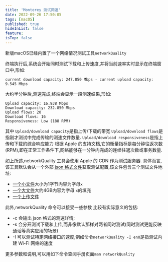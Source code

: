 ```yaml
---
title: 'Monterey 测试网速'
date: 2022-09-26 17:50:05
tags: [macOS]
published: true
hideInList: false
feature: 
isTop: false
---
```

新版macOS已经内置了一个网络情况测试工具`networkQuality`

<!-- more -->

终端执行后,系统会开始同时测试下载和上传速度,并将当前速率实时显示在终端窗口中,形如:

```shell
current download capacity: 247.850 Mbps - current upload capacity: 9.545 Mbps
```

大约半分钟后,测速完成,终端会显示一段测速结果,形如:
```shell
Upload capacity: 16.938 Mbps
Download capacity: 232.850 Mbps
Upload flows: 20
Download flows: 16
Responsiveness: Low (188 RPM)
```
其中
`Upload/download capacity`是指上传/下载的带宽
`Upload/download flows`是指刚才测试中完成传输的测速文件数量.
`Upload/download responsiveness`是指上传和下载的综合响应能力
根据 Apple 的支持文档,它的衡量指标是每分钟往返次数 (RPM),即在正常工作条件下,网络能够在一分钟内完成的连续往返次数或事务数量.

如上所述,networkQuality 工具会使用 Apple 的 CDN 作为测试服务器.
具体而言,该工具默认会从一个外部 [json 格式文件](https://mensura.cdn-apple.com/api/v1/gm/config)获取测试配置,该文件包含三个测试文件地址:
+ [一个小文件]( https://mensura.cdn-apple.com/api/v1/gm/small)大小为1字节内容为字母`x`
+ [一个大文件](https://mensura.cdn-apple.com/api/v1/gm/large)大约4GB内容为字母 `x`的填充
+ [一个上传文件](https://mensura.cdn-apple.com/api/v1/gm/slurp)

此外,networkQuality 命令可以接受一些参数
比较有实际意义的包括:
+ -c 会输出 json 格式的测速详情;
+ -s 会分开测试下载和上传,而非像默认那样对两者同时测试(同时测试更能反映通话等真实应用的场景)
+ -I 可以测试特定网络接口的速度,例如命令`networkQuality -I en0`是指测试内建 Wi-Fi 网络的速度

更多参数和说明,可以用如下命令查阅手册页面`man networkQuality`
